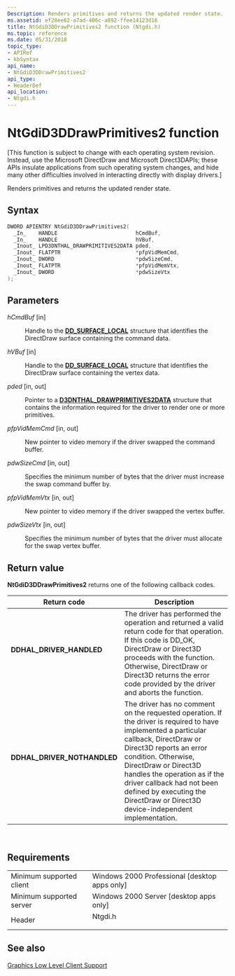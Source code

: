 ```yaml
---
Description: Renders primitives and returns the updated render state.
ms.assetid: ef28ee62-a7ad-406c-a892-ffee14123d16
title: NtGdiD3DDrawPrimitives2 function (Ntgdi.h)
ms.topic: reference
ms.date: 05/31/2018
topic_type: 
- APIRef
- kbSyntax
api_name: 
- NtGdiD3DDrawPrimitives2
api_type: 
- HeaderDef
api_location: 
- Ntgdi.h
---
```


# NtGdiD3DDrawPrimitives2 function

\[This function is subject to change with each operating system revision. Instead, use the Microsoft DirectDraw and Microsoft Direct3DAPIs; these APIs insulate applications from such operating system changes, and hide many other difficulties involved in interacting directly with display drivers.\]

Renders primitives and returns the updated render state.

## Syntax


```C++
DWORD APIENTRY NtGdiD3DDrawPrimitives2(
  _In_    HANDLE                         hCmdBuf,
  _In_    HANDLE                         hVBuf,
  _Inout_ LPD3DNTHAL_DRAWPRIMITIVES2DATA pded,
  _Inout_ FLATPTR                        *pfpVidMemCmd,
  _Inout_ DWORD                          *pdwSizeCmd,
  _Inout_ FLATPTR                        *pfpVidMemVtx,
  _Inout_ DWORD                          *pdwSizeVtx
);
```



## Parameters

<dl> <dt>

*hCmdBuf* \[in\]
</dt> <dd>

Handle to the [**DD\_SURFACE\_LOCAL**](https://msdn.microsoft.com/library/Ff551733(v=VS.85).aspx) structure that identifies the DirectDraw surface containing the command data.

</dd> <dt>

*hVBuf* \[in\]
</dt> <dd>

Handle to the [**DD\_SURFACE\_LOCAL**](https://msdn.microsoft.com/library/Ff551733(v=VS.85).aspx) structure that identifies the DirectDraw surface containing the vertex data.

</dd> <dt>

*pded* \[in, out\]
</dt> <dd>

Pointer to a [**D3DNTHAL\_DRAWPRIMITIVES2DATA**](https://msdn.microsoft.com/library/Ff549031(v=VS.85).aspx) structure that contains the information required for the driver to render one or more primitives.

</dd> <dt>

*pfpVidMemCmd* \[in, out\]
</dt> <dd>

New pointer to video memory if the driver swapped the command buffer.

</dd> <dt>

*pdwSizeCmd* \[in, out\]
</dt> <dd>

Specifies the minimum number of bytes that the driver must increase the swap command buffer by.

</dd> <dt>

*pfpVidMemVtx* \[in, out\]
</dt> <dd>

New pointer to video memory if the driver swapped the vertex buffer.

</dd> <dt>

*pdwSizeVtx* \[in, out\]
</dt> <dd>

Specifies the minimum number of bytes that the driver must allocate for the swap vertex buffer.

</dd> </dl>

## Return value

**NtGdiD3DDrawPrimitives2** returns one of the following callback codes.



| Return code                                                                                              | Description                                                                                                                                                                                                                                                                                                                                                                |
|----------------------------------------------------------------------------------------------------------|----------------------------------------------------------------------------------------------------------------------------------------------------------------------------------------------------------------------------------------------------------------------------------------------------------------------------------------------------------------------------|
| <dl> <dt>**DDHAL\_DRIVER\_HANDLED**</dt> </dl>    | The driver has performed the operation and returned a valid return code for that operation. If this code is DD\_OK, DirectDraw or Direct3D proceeds with the function. Otherwise, DirectDraw or Direct3D returns the error code provided by the driver and aborts the function.<br/>                                                                                 |
| <dl> <dt>**DDHAL\_DRIVER\_NOTHANDLED**</dt> </dl> | The driver has no comment on the requested operation. If the driver is required to have implemented a particular callback, DirectDraw or Direct3D reports an error condition. Otherwise, DirectDraw or Direct3D handles the operation as if the driver callback had not been defined by executing the DirectDraw or Direct3D device-independent implementation.<br/> |



 

## Requirements



|                                     |                                                                                    |
|-------------------------------------|------------------------------------------------------------------------------------|
| Minimum supported client<br/> | Windows 2000 Professional \[desktop apps only\]<br/>                         |
| Minimum supported server<br/> | Windows 2000 Server \[desktop apps only\]<br/>                               |
| Header<br/>                   | <dl> <dt>Ntgdi.h</dt> </dl> |



## See also

<dl> <dt>

[Graphics Low Level Client Support](-dxgkernel-low-level-client-support.md)
</dt> </dl>

 

 





